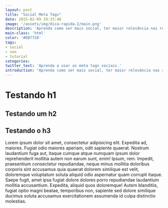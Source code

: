 ```yaml
---
layout: post
title: "Social Meta Tags"
date: 2015-02-09 19:33:48
image: '/assets/img/dica-rapida-2/main.png'
description: 'Aprenda como ser mais social, ter maior relevância nas redes sociais e atrair mais usuários.'
main-class: 'html'
color: '#EB7728'
tags:
- social
- seo
- tutorial
categories:
twitter_text: 'Aprenda a usar as meta tags sociais.'
introduction: "Aprenda como ser mais social, ter maior relevância nas redes sociais e atrair mais usuários. Para isso, basta criar as meta tags corretas."
---
```


# Testando h1
## Testando um h2
## Testando o h3

Lorem ipsum dolor sit amet, consectetur adipisicing elit. Expedita ad, maiores. Fugiat odio maiores aperiam, odit sapiente quaerat. Nostrum laudantium fuga aut, itaque cumque atque numquam ipsum dolor reprehenderit mollitia autem non earum sunt, enim! Ipsum, rem. Impedit, praesentium consectetur repudiandae, neque minus mollitia doloribus corporis sint accusamus quia quaerat dolorem similique est velit, doloremque voluptatum soluta aliquid odio aspernatur quam corrupti itaque. Saepe fugit, amet ipsa fugiat dolore dolores porro repudiandae laudantium mollitia accusantium. Expedita, aliquid quos doloremque! Autem blanditiis, fugiat optio magni beatae, temporibus non, sapiente sed dolore similique ducimus soluta accusamus exercitationem assumenda id culpa distinctio molestias.